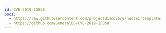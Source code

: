 ```yaml
---
id: CVE-2019-15858
pocs:
  - https://raw.githubusercontent.com/projectdiscovery/nuclei-templates/master/cves/2019/CVE-2019-15858.yaml
  - https://github.com/GeneralEG/CVE-2019-15858
---
```

